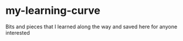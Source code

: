 # my-learning-curve
Bits and pieces that I learned along the way and saved here for anyone interested
